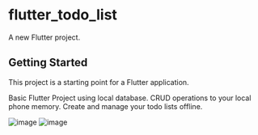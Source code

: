 # flutter_todo_list

A new Flutter project.

## Getting Started

This project is a starting point for a Flutter application.

Basic Flutter Project using local database. CRUD operations to your local phone memory. Create and manage your todo lists offline.

![image](https://user-images.githubusercontent.com/45063194/148940105-dc69e390-a4fc-4319-b147-0127812de269.png) ![image](https://user-images.githubusercontent.com/45063194/148940372-3977bec6-00c7-4e5b-ae51-3f52717673c2.png)




